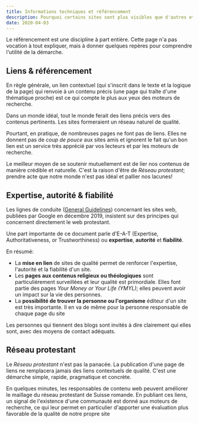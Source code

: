 ```yaml
---
title: Informations techniques et référencement
description: Pourquoi certains sites sont plus visibles que d'autres et comment être solidaire en créant un réseau.
date: 2020-04-03
--- 
```


Le référencement est une discipline à part entière.
Cette page n'a pas vocation à tout expliquer, mais à donner quelques repères pour comprendre l'utilité de la démarche.

## Liens & référencement

En règle générale, un lien contextuel (qui s'inscrit dans le texte et la logique de la page) qui renvoie à un contenu précis (une page qui traîte d'une thématique proche) est ce qui compte le plus aux yeux des moteurs de recherche.

Dans un monde idéal, tout le monde ferait des liens précis vers des contenus pertinents.
Les sites formeraient un réseau naturel de qualité.

Pourtant, en pratique, de nombreuses pages ne font pas de liens.
Elles ne donnent pas de *coup de pouce* aux sites amis et ignorent le fait qu'un bon lien est un service très apprécié par vos lecteurs et par les moteurs de recherche. 

Le meilleur moyen de se soutenir mutuellement est de lier nos contenus de manière crédible et naturelle.
C'est la raison d'être de *Réseau protestant*; prendre acte que notre monde n'est pas idéal et pallier nos lacunes!

## Expertise, autorité & fiabilité

Les lignes de conduite ([General Guidelines](https://static.googleusercontent.com/media/guidelines.raterhub.com/en//searchqualityevaluatorguidelines.pdf)) concernant les sites web, publiées par Google en décembre 2019, insistent sur des principes qui concernent directement le web protestant. 

Une part importante de ce document parle d'E-A-T (Expertise, Authoritativeness, or Trustworthiness) ou **expertise**, **autorité** et **fiabilité**. 

En résumé: 

- La **mise en lien** de sites de qualité permet de renforcer l'expertise, l'autorité et la fiabilité d'un site.
- Les **pages aux contenus religieux ou théologiques** sont particulièrement surveillées et leur qualité est primordiale. Elles font partie des pages *Your Money or Your Life (YMYL)*; elles peuvent avoir un impact sur la vie des personnes.
- La **possibilité de trouver la personne ou l'organisme** éditeur d'un site est très importante. Il en va de même pour la personne responsable de chaque page du site

Les personnes qui tiennent des blogs sont invités à dire clairement qui elles sont, avec des moyens de contact adéquats.

## Réseau protestant

Le *Réseau protestant* n'est pas la panacée.
La publication d'une page de liens ne remplacera jamais des liens contextuels de qualité.
C'est une démarche simple, rapide, pragmatique et concrète.

En quelques minutes, les responsables de contenu web peuvent améliorer le maillage du réseau protestant de Suisse romande.
En publiant ces liens, un signal de l'existence d'une communauté est donné aux moteurs de recherche, ce qui leur permet en particulier d'apporter une évaluation plus favorable de la qualité de notre propre site

